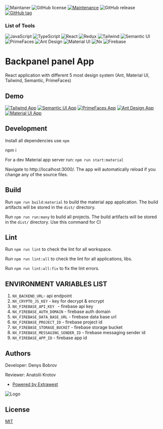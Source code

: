 ![Maintaner](https://img.shields.io/badge/maintainer-extrawest.com-blue)
![GitHub license](https://img.shields.io/github/license/extrawest/react-nx-starter)
[![Maintenance](https://img.shields.io/badge/Maintained%3F-yes-green.svg)](https://github.com/extrawest/react-nx-starter/graphs/commit-activity)
![GitHub release](https://img.shields.io/github/v/release/extrawest/react-nx-starter)
[![GitHub tag](https://img.shields.io/github/v/tag/extrawest/react-nx-starter)](https://github.com/extrawest/react-nx-starter/tags/)

### List of Tools

![JavaScript](https://img.shields.io/badge/JavaScript-F7DF1E?style=for-the-badge&logo=javascript&logoColor=black)
![TypeScript](https://img.shields.io/badge/TypeScript-007ACC?style=for-the-badge&logo=typescript&logoColor=white)
![React](https://img.shields.io/badge/React-20232A?style=for-the-badge&logo=react&logoColor=61DAFB)
![Redux](https://img.shields.io/badge/Redux-593D88?style=for-the-badge&logo=redux&logoColor=white)
![Tailwind](https://img.shields.io/badge/Tailwind-15B50D?style=for-the-badge&logoColor=white)
![Semantic UI](https://img.shields.io/badge/Semantic--UI-C5CA03?style=for-the-badge&logoColor=white)
![PrimeFaces](https://img.shields.io/badge/PrimeFaces-0081CB?style=for-the-badge&logoColor=white)
![Ant Design](https://img.shields.io/badge/Ant--Design-D00510?style=for-the-badge&logoColor=white)
![Material UI](https://img.shields.io/badge/Material--UI-0081CB?style=for-the-badge&logo=mui&logoColor=white)
![Nx](https://img.shields.io/badge/workspace-143157?style=for-the-badge&logo=NX&logoColor=white)
![Firebase](https://img.shields.io/badge/Firebase-FFCB2B?style=for-the-badge&logo=firebase&logoColor=333333)

# Backpanel panel App

React application with different 5 most design system (Ant, Material UI, Tailwind, Semantic, PrimeFaces)

## Demo

[![Tailwind App](https://img.shields.io/badge/Tailwind-15B50D?style=for-the-badge&logoColor=white)](https://tailwind-panel-app.firebaseapp.com/)
[![Semantic UI App](https://img.shields.io/badge/Semantic--UI-C5CA03?style=for-the-badge&logoColor=white)](https://semancitapp-panel-app.firebaseapp.com/)
[![PrimeFaces App](https://img.shields.io/badge/PrimeFaces-0081CB?style=for-the-badge&logoColor=white)](https://primeapp-panel-app.firebaseapp.com/)
[![Ant Design App](https://img.shields.io/badge/Ant--Design-D00510?style=for-the-badge&logoColor=white)](https://antdapp-panel.firebaseapp.com/)
[![Material UI App](https://img.shields.io/badge/Material--UI-0081CB?style=for-the-badge&logo=mui&logoColor=white)](https://material-panel-app.firebaseapp.com/)

## Development

Install all dependencies use `npm`

npm i

For a dev Material app server run:
`npm run start:material`

Navigate to http://localhost:3000/. The app will automatically reload if you change any of the source files.

## Build

Run `npm run build:material` to build the material app application. The build artifacts will be stored in the `dist/` directory.

Run `npm run run:many` to build all projects. The build artifacts will be stored in the `dist/` directory. Use this command for CI

## Lint

Run `npm run lint` to check the lint for all workspace.

Run `npm run lint:all` to check the lint for all applications, libs.

Run `npm run lint:all:fix` to fix the lint errors.

## ENVIRONMENT VARIABLES LIST

1. `NX_BACKEND_URL`- api endpoint
2. `NX_CRYPTO_JS_KEY` - key for decrypt & encrypt
3. `NX_FIREBASE_API_KEY ` - firebase api key
4. `NX_FIREBASE_AUTH_DOMAIN` - firebase auth domain
5. `NX_FIREBASE_DATA_BASE_URL` - firebase data base url
6. `NX_FIREBASE_PROJECT_ID` - firebase project id
7. `NX_FIREBASE_STORAGE_BUCKET` - firebase storage bucket
8. `NX_FIREBASE_MESSAGING_SENDER_ID` - firebase messaging sender id
9. `NX_FIREBASE_APP_ID` - firebase app id

## Authors
Developer: Denys Bobrov

Reviewer: Anatolii Krotov

- [Powered by Extrawest](https://www.extrawest.com/)

![Logo](https://www.extrawest.com/wp-content/uploads/2017/08/logo-2.png)

## License

[MIT](https://choosealicense.com/licenses/mit/)
